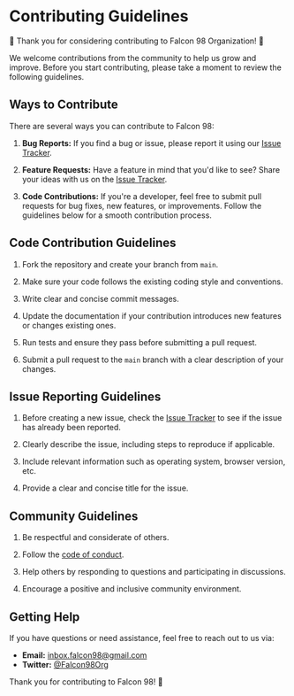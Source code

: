 # Contributing Guidelines

🎉 Thank you for considering contributing to Falcon 98 Organization! 🚀

We welcome contributions from the community to help us grow and improve. Before you start contributing, please take a moment to review the following guidelines.

## Ways to Contribute

There are several ways you can contribute to Falcon 98:

1. **Bug Reports:** If you find a bug or issue, please report it using our [Issue Tracker](profile/link-to-issue-tracker.md).

2. **Feature Requests:** Have a feature in mind that you'd like to see? Share your ideas with us on the [Issue Tracker](profile/link-to-issue-tracker.md).

3. **Code Contributions:** If you're a developer, feel free to submit pull requests for bug fixes, new features, or improvements. Follow the guidelines below for a smooth contribution process.

## Code Contribution Guidelines

1. Fork the repository and create your branch from `main`.

2. Make sure your code follows the existing coding style and conventions.

3. Write clear and concise commit messages.

4. Update the documentation if your contribution introduces new features or changes existing ones.

5. Run tests and ensure they pass before submitting a pull request.

6. Submit a pull request to the `main` branch with a clear description of your changes.

## Issue Reporting Guidelines

1. Before creating a new issue, check the [Issue Tracker](profile/link-to-issue-tracker.md) to see if the issue has already been reported.

2. Clearly describe the issue, including steps to reproduce if applicable.

3. Include relevant information such as operating system, browser version, etc.

4. Provide a clear and concise title for the issue.

## Community Guidelines

1. Be respectful and considerate of others.

2. Follow the [code of conduct](link-to-code-of-conduct).

3. Help others by responding to questions and participating in discussions.

4. Encourage a positive and inclusive community environment.

## Getting Help

If you have questions or need assistance, feel free to reach out to us via:

- **Email:** [inbox.falcon98@gmail.com](mailto:inbox.falcon98@gmail.com;inbox.ashen@gmail.com)
- **Twitter:** [@Falcon98Org](https://twitter.com/Falcon98Org)

Thank you for contributing to Falcon 98! 🙌
